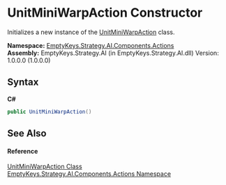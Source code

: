 # UnitMiniWarpAction Constructor 
 

Initializes a new instance of the <a href="T_EmptyKeys_Strategy_AI_Components_Actions_UnitMiniWarpAction">UnitMiniWarpAction</a> class.

**Namespace:**&nbsp;<a href="N_EmptyKeys_Strategy_AI_Components_Actions">EmptyKeys.Strategy.AI.Components.Actions</a><br />**Assembly:**&nbsp;EmptyKeys.Strategy.AI (in EmptyKeys.Strategy.AI.dll) Version: 1.0.0.0 (1.0.0.0)

## Syntax

**C#**<br />
``` C#
public UnitMiniWarpAction()
```


## See Also


#### Reference
<a href="T_EmptyKeys_Strategy_AI_Components_Actions_UnitMiniWarpAction">UnitMiniWarpAction Class</a><br /><a href="N_EmptyKeys_Strategy_AI_Components_Actions">EmptyKeys.Strategy.AI.Components.Actions Namespace</a><br />